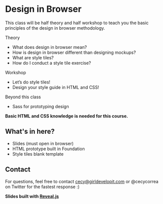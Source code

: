 # Design in Browser

This class will be half theory and half workshop to teach you the basic principles of the design in browser methodology.

Theory 
* What does design in browser mean? 
* How is design in browser different than designing mockups? 
* What are style tiles? 
* How do I conduct a style tile exercise?

Workshop 
* Let’s do style tiles! 
* Design your style guide in HTML and CSS!

Beyond this class 
* Sass for prototyping design

**Basic HTML and CSS knowledge is needed for this course.**

## What's in here?

* Slides (must open in browser)
* HTML prototype built in Foundation
* Style tiles blank template

## Contact

For questions, feel free to contact cecy@girldevelopit.com or @cecycorrea on Twitter for the fastest response :)

**Slides built with [Reveal.js](http://lab.hakim.se/reveal-js)**
